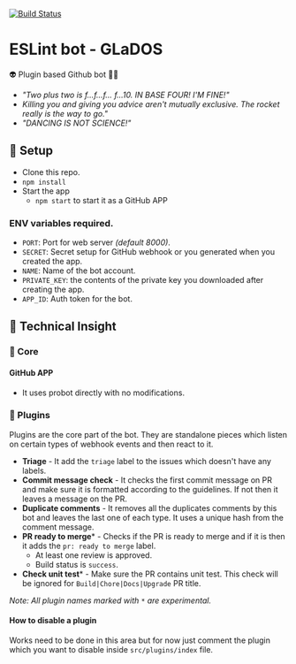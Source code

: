 [![Build Status](https://travis-ci.org/eslint/eslint-bot.svg?branch=master)](https://travis-ci.org/eslint/eslint-bot)

ESLint bot - GLaDOS
========

:alien: Plugin based Github bot :guardsman:

* _"Two plus two is f…f…f… f…10. IN BASE FOUR! I'M FINE!"_
* _Killing you and giving you advice aren't mutually exclusive. The rocket really is the way to go."_
* _"DANCING IS NOT SCIENCE!"_

## :wrench: Setup

* Clone this repo.
* `npm install`
* Start the app
    * `npm start` to start it as a GitHub APP

### ENV variables required.

* `PORT`: Port for web server _(default 8000)_.
* `SECRET`: Secret setup for GitHub webhook or you generated when you created the app.
* `NAME`: Name of the bot account.
* `PRIVATE_KEY`: the contents of the private key you downloaded after creating the app.
* `APP_ID`: Auth token for the bot.

## :sunrise_over_mountains: Technical Insight

### :game_die: Core

#### GitHub APP

* It uses probot directly with no modifications.

### :electric_plug: Plugins

Plugins are the core part of the bot. They are standalone pieces which listen on certain types of webhook events and then react to it.

* **Triage** - It add the `triage` label to the issues which doesn't have any labels.
* **Commit message check** - It checks the first commit message on PR and make sure it is formatted according to the guidelines. If not then it leaves a message on the PR.
* **Duplicate comments** - It removes all the duplicates comments by this bot and leaves the last one of each type. It uses a unique hash from the comment message.
* **PR ready to merge*** - Checks if the PR is ready to merge and if it is then it adds the `pr: ready to merge` label.
    * At least one review is approved.
    * Build status is `success`.
* **Check unit test*** - Make sure the PR contains unit test. This check will be ignored for `Build|Chore|Docs|Upgrade` PR title.

_Note: All plugin names marked with `*` are experimental._

#### How to disable a plugin

Works need to be done in this area but for now just comment the plugin which you want to disable inside `src/plugins/index` file.
